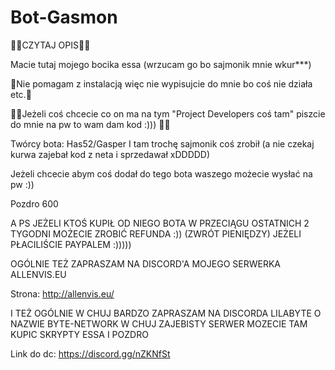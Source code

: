 # Bot-Gasmon

🔻🔻CZYTAJ OPIS🔻🔻

Macie tutaj mojego bocika essa (wrzucam go bo sajmonik mnie wkur***) 

🔸Nie pomagam z instalacją więc nie wypisujcie do mnie bo coś nie działa etc.🔸

🛑🛑Jeżeli coś chcecie co on ma na tym "Project Developers coś tam" piszcie do mnie na pw to wam dam kod :))) 🛑🛑

Twórcy bota:
Has52/Gasper
I tam trochę sajmonik coś zrobił (a nie czekaj kurwa zajebał kod z neta i sprzedawał xDDDDD)

Jeżeli chcecie abym coś dodał do tego bota waszego możecie wysłać na pw :)) 

Pozdro 600


A PS JEŻELI KTOŚ KUPIŁ OD NIEGO BOTA W PRZECIĄGU OSTATNICH 2 TYGODNI MOŻECIE ZROBIĆ REFUNDA :)) (ZWRÓT PIENIĘDZY) JEŻELI PŁACILIŚCIE PAYPALEM :)))))




OGÓLNIE TEŻ ZAPRASZAM NA DISCORD'A MOJEGO SERWERKA ALLENVIS.EU

Strona: http://allenvis.eu/

I TEŻ OGÓLNIE W CHUJ BARDZO ZAPRASZAM NA DISCORDA LILABYTE O NAZWIE BYTE-NETWORK W CHUJ ZAJEBISTY SERWER MOZECIE TAM KUPIC SKRYPTY ESSA I POZDRO

Link do dc: https://discord.gg/nZKNfSt
